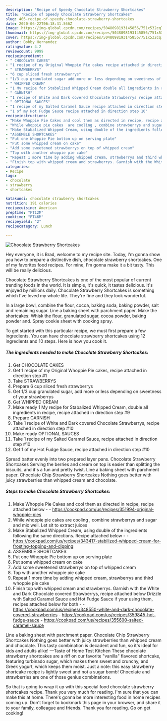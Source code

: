 ```yaml
---
description: "Recipe of Speedy Chocolate Strawberry Shortcakes"
title: "Recipe of Speedy Chocolate Strawberry Shortcakes"
slug: 405-recipe-of-speedy-chocolate-strawberry-shortcakes
date: 2020-06-22T06:18:31.566Z
image: https://img-global.cpcdn.com/recipes/5048098193145856/751x532cq70/chocolate-strawberry-shortcakes-recipe-main-photo.jpg
thumbnail: https://img-global.cpcdn.com/recipes/5048098193145856/751x532cq70/chocolate-strawberry-shortcakes-recipe-main-photo.jpg
cover: https://img-global.cpcdn.com/recipes/5048098193145856/751x532cq70/chocolate-strawberry-shortcakes-recipe-main-photo.jpg
author: Bobby Hernandez
ratingvalue: 4.2
reviewcount: 9999
recipeingredient:
- " CHOCOLATE CAKES"
- "1 recipe of my Original Whoppie Pie cakes recipe attached in direction step 1"
- " STRAWBERRYS"
- "6 cup sliced fresh strawberrys"
- "1/3 cup granulated sugar add more or less depending on sweetness of your strawberrys"
- " WHIPPED CREAM"
- "1 My recipe for Stabalized Whipped Cream double all ingredients in recipe recipe attached in direction step 9"
- " GARNISH"
- "1 recipe of White and Dark covered Chocolate Strawberrys recipe attached in direction step 10"
- " OPTIONAL SAUCES"
- "1 recipe of my Salted Caramel Sauce recipe attached in direction step 10"
- "1 of my Hot Fudge Sauce recipe attached in direction step 10"
recipeinstructions:
- "Make Whoppie Pie Cakes and cool them as directed in recipe, recipe attached below  https://cookpad.com/us/recipes/351994-original-whoppie-pies"
- "While whoppie pie cakes  are cooling , combine strawberrys and sugar and mix well. Let sit to extract juices"
- "Make Stabalized Whipped Cream, using double of the ingredients following the same directions. Recipe attached below  https://cookpad.com/us/recipes/343417-stabilized-whipped-cream-for-frosting-topping-and-dipping"
- "ASSEMBLE SHORTCAKES"
- "Put one Whoppie Pie bottom up on serving plate"
- "Put some whipped cream on cake"
- "Add some sweetened strawberrys on top of whipped cream"
- "Top with another whoppie pie cake"
- "Repeat 1 more time by adding whipped cream, strawberrys and third whoppie pie cake"
- "Finish top with whipped cream and strawberrys. Garnish with the White and Dark Chocolate covered Strawberrys, recipe attached below Drizzle with Salted Caramel Sauce and Hot Fudge Sauce if your using them, recipes attached below for both  https://cookpad.com/us/recipes/348550-white-and-dark-chocolate-covered-strawberries https://cookpad.com/us/recipes/359845-hot-fudge-sauce https://cookpad.com/us/recipes/355600-salted-caramel-sauce"
categories:
- Recipe
tags:
- chocolate
- strawberry
- shortcakes

katakunci: chocolate strawberry shortcakes 
nutrition: 191 calories
recipecuisine: American
preptime: "PT12M"
cooktime: "PT46M"
recipeyield: "2"
recipecategory: Lunch

---
```



![Chocolate Strawberry Shortcakes](https://img-global.cpcdn.com/recipes/5048098193145856/751x532cq70/chocolate-strawberry-shortcakes-recipe-main-photo.jpg)

Hey everyone, it is Brad, welcome to my recipe site. Today, I'm gonna show you how to prepare a distinctive dish, chocolate strawberry shortcakes. One of my favorites food recipes. For mine, I'm gonna make it a bit tasty. This will be really delicious.

Chocolate Strawberry Shortcakes is one of the most popular of current trending foods in the world. It is simple, it's quick, it tastes delicious. It's enjoyed by millions daily. Chocolate Strawberry Shortcakes is something which I've loved my whole life. They're fine and they look wonderful.

In a large bowl, combine the flour, cocoa, baking soda, baking powder, salt and remaining sugar. Line a baking sheet with parchment paper. Make the shortcakes: Whisk the flour, granulated sugar, cocoa powder, baking powder and. Spray cookie sheet with cooking spray.


To get started with this particular recipe, we must first prepare a few ingredients. You can have chocolate strawberry shortcakes using 12 ingredients and 10 steps. Here is how you cook it.

<!--inarticleads1-->

##### The ingredients needed to make Chocolate Strawberry Shortcakes:

1. Get  CHOCOLATE CAKES
1. Get 1 recipe of my Original Whoppie Pie cakes, recipe attached in direction step #1
1. Take  STRAWBERRYS
1. Prepare 6 cup sliced fresh strawberrys
1. Get 1/3 cup granulated sugar, add more or less depending on sweetness of your strawberrys
1. Get  WHIPPED CREAM
1. Make ready 1 My recipe for Stabalized Whipped Cream, double all ingredients in recipe, recipe attached in direction step #9
1. Prepare  GARNISH
1. Take 1 recipe of White and Dark covered Chocolate Strawberrys, recipe attached in direction step #10
1. Make ready  OPTIONAL SAUCES
1. Take 1 recipe of my Salted Caramel Sauce, recipe attached in direction step #10
1. Get 1 of my Hot Fudge Sauce, recipe attached in direction step #10


Spread batter evenly into two prepared layer pans. Chocolate Strawberry Shortcakes Serving the berries and cream on top is easier than splitting the biscuits, and it&#39;s a fun and pretty twist. Line a baking sheet with parchment paper. Chocolate Chip Strawberry Shortcakes Nothing goes better with juicy strawberries than whipped cream and chocolate. 

<!--inarticleads2-->

##### Steps to make Chocolate Strawberry Shortcakes:

1. Make Whoppie Pie Cakes and cool them as directed in recipe, recipe attached below -  - https://cookpad.com/us/recipes/351994-original-whoppie-pies
1. While whoppie pie cakes  are cooling , combine strawberrys and sugar and mix well. Let sit to extract juices
1. Make Stabalized Whipped Cream, using double of the ingredients following the same directions. Recipe attached below -  - https://cookpad.com/us/recipes/343417-stabilized-whipped-cream-for-frosting-topping-and-dipping
1. ASSEMBLE SHORTCAKES
1. Put one Whoppie Pie bottom up on serving plate
1. Put some whipped cream on cake
1. Add some sweetened strawberrys on top of whipped cream
1. Top with another whoppie pie cake
1. Repeat 1 more time by adding whipped cream, strawberrys and third whoppie pie cake
1. Finish top with whipped cream and strawberrys. Garnish with the White and Dark Chocolate covered Strawberrys, recipe attached below Drizzle with Salted Caramel Sauce and Hot Fudge Sauce if your using them, recipes attached below for both -  - https://cookpad.com/us/recipes/348550-white-and-dark-chocolate-covered-strawberries - https://cookpad.com/us/recipes/359845-hot-fudge-sauce - https://cookpad.com/us/recipes/355600-salted-caramel-sauce


Line a baking sheet with parchment paper. Chocolate Chip Strawberry Shortcakes Nothing goes better with juicy strawberries than whipped cream and chocolate. This tasty combination is decadent and fun, so it&#39;s ideal for kids and adults alike! —Taste of Home Test Kitchen These chocolate strawberry shortcakes are a riff on our favorite &#34;vanilla&#34; flavored shortcake, featuring turbinado sugar, which makes them sweet and crunchy, and Greek yogurt, which keeps them moist. Just a note: this easy strawberry shortcake recipe is lightly sweet and not a sugar bomb! Chocolate and strawberries are one of those genius combinations. 

So that is going to wrap it up with this special food chocolate strawberry shortcakes recipe. Thank you very much for reading. I'm sure that you can make this at home. There's gonna be more interesting food in home recipes coming up. Don't forget to bookmark this page in your browser, and share it to your family, colleague and friends. Thank you for reading. Go on get cooking!
